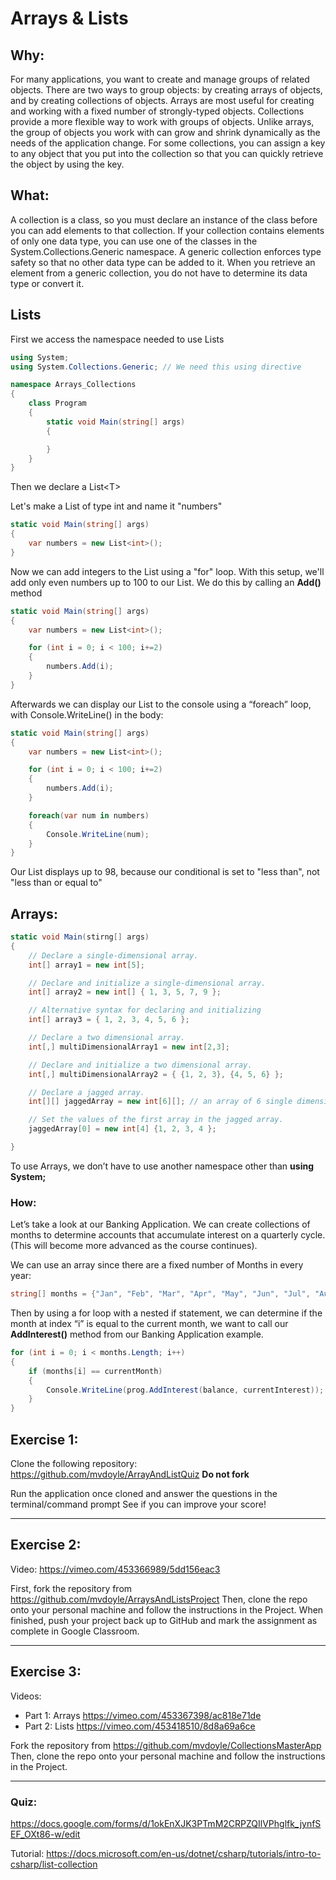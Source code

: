  # Arrays & Lists
## Why: 
For many applications, you want to create and manage groups of related objects. There are two ways to group objects: by creating arrays of objects, and by creating collections of objects. Arrays are most useful for creating and working with a fixed number of strongly-typed objects. Collections provide a more flexible way to work with groups of objects. Unlike arrays, the group of objects you work with can grow and shrink dynamically as the needs of the application change. For some collections, you can assign a key to any object that you put into the collection so that you can quickly retrieve the object by using the key.

## What: 
A collection is a class, so you must declare an instance of the class before you can add elements to that collection. If your collection contains elements of only one data type, you can use one of the classes in the System.Collections.Generic namespace. A generic collection enforces type safety so that no other data type can be added to it. When you retrieve an element from a generic collection, you do not have to determine its data type or convert it.

## **Lists**

First we access the namespace needed to use Lists

```cs
using System;
using System.Collections.Generic; // We need this using directive

namespace Arrays_Collections
{
    class Program
    {
        static void Main(string[] args)
        {

        }
    }
}
```
Then we declare a List\<T>

Let's make a List of type int and name it "numbers"

```cs
static void Main(string[] args)
{
    var numbers = new List<int>();
}
```

Now we can add integers to the List using a "for" loop. With this setup, we'll add only even numbers up to 100 to our List. We do this by calling an **Add()** method

```cs
static void Main(string[] args)
{
    var numbers = new List<int>();

    for (int i = 0; i < 100; i+=2)
    {
        numbers.Add(i);
    }
}
```

Afterwards we can display our List to the console using a “foreach” loop, with Console.WriteLine() in the body: 

```cs
static void Main(string[] args)
{
    var numbers = new List<int>();

    for (int i = 0; i < 100; i+=2)
    {
        numbers.Add(i);
    }

    foreach(var num in numbers)
    {
        Console.WriteLine(num);
    }
}
```

Our List displays up to 98, because our conditional is set to "less than", not "less than or equal to"

## Arrays:

```cs
static void Main(stirng[] args)
{
    // Declare a single-dimensional array.
    int[] array1 = new int[5];

    // Declare and initialize a single-dimensional array.
    int[] array2 = new int[] { 1, 3, 5, 7, 9 };

    // Alternative syntax for declaring and initializing 
    int[] array3 = { 1, 2, 3, 4, 5, 6 };

    // Declare a two dimensional array.
    int[,] multiDimensionalArray1 = new int[2,3];

    // Declare and initialize a two dimensional array.
    int[,] multiDimensionalArray2 = { {1, 2, 3}, {4, 5, 6} };

    // Declare a jagged array.
    int[][] jaggedArray = new int[6][]; // an array of 6 single dimensional arrays

    // Set the values of the first array in the jagged array.
    jaggedArray[0] = new int[4] {1, 2, 3, 4 };

}
```

To use Arrays, we don’t have to use another namespace other than **using System;**

### How: 
Let’s take a look at our Banking Application. We can create collections of months to determine accounts that accumulate interest on a quarterly cycle. (This will become more advanced as the course continues).

We can use an array since there are a fixed number of Months in every year: 

```cs
string[] months = {"Jan", "Feb", "Mar", "Apr", "May", "Jun", "Jul", "Aug", "Sep", "Oct", "Nov", "Dec"};
```

Then by using a for loop with a nested if statement, we can determine if the month at index “i” is equal to the current month, we want to call our **AddInterest()** method from our Banking Application example.

```cs
for (int i = 0; i < months.Length; i++)
{
    if (months[i] == currentMonth)
    {
        Console.WriteLine(prog.AddInterest(balance, currentInterest));
    }
}
```

## Exercise 1: 
Clone the following repository: https://github.com/mvdoyle/ArrayAndListQuiz
**Do not fork**

Run the application once cloned and answer the questions in the terminal/command prompt
See if you can improve your score!

---------

## Exercise 2: 
Video: https://vimeo.com/453366989/5dd156eac3

First, fork the repository from https://github.com/mvdoyle/ArraysAndListsProject
Then, clone the repo onto your personal machine and follow the instructions in the Project. 
When finished, push your project back up to GitHub and mark the assignment as complete in Google Classroom. 

-------

## Exercise 3: 
Videos: 
- Part 1: Arrays https://vimeo.com/453367398/ac818e71de
- Part 2: Lists https://vimeo.com/453418510/8d8a69a6ce

Fork the repository from https://github.com/mvdoyle/CollectionsMasterApp
Then, clone the repo onto your personal machine and follow the instructions in the Project. 

------


### Quiz: 
https://docs.google.com/forms/d/1okEnXJK3PTmM2CRPZQIlVPhglfk_jynfSEF_OXt86-w/edit 

Tutorial: https://docs.microsoft.com/en-us/dotnet/csharp/tutorials/intro-to-csharp/list-collection
